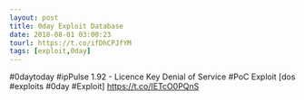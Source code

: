 ```yaml
---
layout: post
title: 0day Exploit Database
date: 2018-08-01 03:00:23
tourl: https://t.co/ifDhCPJfYM
tags: [exploit,0day]
---
```

#0daytoday #ipPulse 1.92 - Licence Key Denial of Service #PoC Exploit [dos #exploits #0day #Exploit] https://t.co/IETcO0PQnS